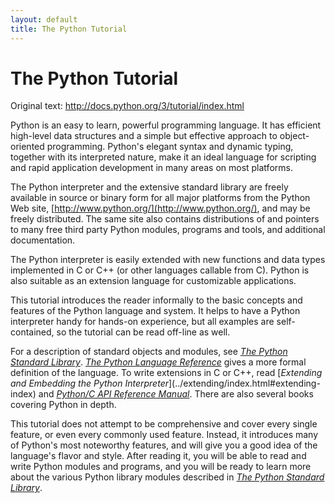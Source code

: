 ```yaml
---
layout: default
title: The Python Tutorial
---
```


# The Python Tutorial

Original text: http://docs.python.org/3/tutorial/index.html

Python is an easy to learn, powerful programming language. It has efficient
high-level data structures and a simple but effective approach to object-
oriented programming. Python's elegant syntax and dynamic typing, together
with its interpreted nature, make it an ideal language for scripting and rapid
application development in many areas on most platforms.

The Python interpreter and the extensive standard library are freely available
in source or binary form for all major platforms from the Python Web site,
[http://www.python.org/](http://www.python.org/), and may be freely
distributed. The same site also contains distributions of and pointers to many
free third party Python modules, programs and tools, and additional
documentation.

The Python interpreter is easily extended with new functions and data types
implemented in C or C++ (or other languages callable from C). Python is also
suitable as an extension language for customizable applications.

This tutorial introduces the reader informally to the basic concepts and
features of the Python language and system. It helps to have a Python
interpreter handy for hands-on experience, but all examples are self-
contained, so the tutorial can be read off-line as well.

For a description of standard objects and modules, see [_The Python Standard
Library_](../library/index.html#library-index). [_The Python Language
Reference_](../reference/index.html#reference-index) gives a more formal
definition of the language. To write extensions in C or C++, read [_Extending
and Embedding the Python Interpreter_](../extending/index.html#extending-
index) and [_Python/C API Reference Manual_](../c-api/index.html#c-api-index).
There are also several books covering Python in depth.

This tutorial does not attempt to be comprehensive and cover every single
feature, or even every commonly used feature. Instead, it introduces many of
Python's most noteworthy features, and will give you a good idea of the
language's flavor and style. After reading it, you will be able to read and
write Python modules and programs, and you will be ready to learn more about
the various Python library modules described in [_The Python Standard
Library_](../library/index.html#library-index).
